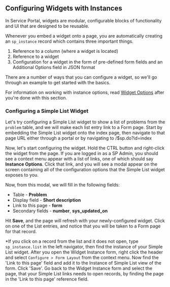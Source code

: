 ## Configuring Widgets with Instances
In Service Portal, widgets are modular, configurable blocks of functionality and UI that are designed to be reusable.

Whenever you embed a widget onto a page, you are automatically creating an `sp_instance` record which contains three important things.

1. Reference to a column (where a widget is located)
2. Reference to a widget
3. Configuration for a widget in the form of pre-defined form fields and an Additional Options field in JSON format

There are a number of ways that you can configure a widget, so we'll go through an example to get started with the basics.

For information on working with instance options, read [Widget Options](widget_options.md) after you're done with this section.

### Configuring a Simple List Widget
Let's try configuring a Simple List widget to show a list of problems from the `problem` table, and we will make each list entry link to a Form page. Start by embedding the Simple List widget onto the index page, then navigate to that page URL either through a portal or by navigating to /$sp.do?id=index

Now, let's start configuring the widget. Hold the CTRL button and right-click the widget from the page. If you are logged in as a SP Admin, you should see a context menu appear with a list of links, one of which should say **Instance Options**. Click that link, and you will see a modal appear on the screen containing all of the configuration options that the Simple List widget exposes to you.

Now, from this modal, we will fill in the following fields:

* Table - **Problem**
* Display field - **Short description**
* Link to this page - **form**
* Secondary fields - **number**, **sys_updated_on**

Hit **Save**, and the page will refresh with your newly-configured widget. Click on one of the List entries, and notice that you will be taken to a Form page for that record.

*If you click on a record from the list and it does not open, type `sp_instance.list` in the left navigator, then find the instance of your Simple List widget. After you open the Widget Instance form, right click the header and select `Configure > Form Layout` from the context menu. Now find the 'Link to this page' field and add it to the Instance of Simple List view of the form. Click 'Save'. Go back to the Widget Instance form and select the page, that your Simple List links needs to open records, by finding the page in the 'Link to this page' reference field. 
